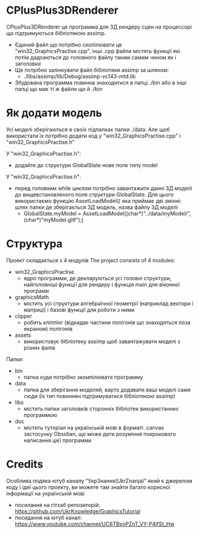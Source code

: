 # CPlusPlus3DRenderer

CPlusPlus3DRenderer це программа для 3Д рендеру сцен на процессорі що підтримуються бібліотекою assimp. 

- Єдиний файл що потрібно скопілювати це "win32_GraphicsPractise.cpp", інші .cpp файли містять функції які потім дадоаються до головного файлу таким самим чином як і  заголовки
- Ще потрібно залінкувати файл бібліотеки assimp за шляхом:
	- ./libs/assimp/lib/Debug/assimp-vc143-mtd.lib
- Збудована программа повинна знаходитися в папці ./bin або в інші папці що має ті ж файли що й ./bin

# Як додати модель

Усі моделі зберігаються в своїх підпапках папки ./data.  Але щоб використати їх потрібно додати код у "win32_GraphicsPractise.cpp" і "win32_GraphicsPractise.h"

У "win32_GraphicsPractise.h":
- додайте до структури GlobalState нове поле типу model

У "win32_GraphicsPractise.h":
- перед головним while циклом потрібно завантажити данні 3Д моделі до вищевстановленого поля структури GlobalState. Для цього використаємо функцію AssetLoadModel() яка приймає дві змінні: шлях папки де зберігається 3Д модель, назва файлу 3Д моделі
	- GlobalState.myModel = AssetLoadModel((char*)"../data/myModel/", (char*)"myModel.gltf");)

# Структура

Проект складається з 4 модулів The project consists of 4 modules:
- win32_GraphicsPractise
	- ядро программи, де декларуються усі головні структури, найголовніші функції для рендеру і функція main для віконної програми
- graphicsMath
	- містить усі структури алгебраїчної геометрії (наприклад вектори і матриці) і базові функції для роботи з ними
- clipper
	- робить кліппінг (відкидає частини полігонів що знаходяться поза екраном) полігонів
- assets
	- використовує бібліотеку assimp щоб завантажувати моделі з різних фалів

Папки:
- bin
	- папка куди потрібно зкомпілювати программу
- data
	- папка для зберігання моделей, варто додавати ваші моделі саме сюди (їх тип повиннен підтримуватися бібліотекою assimp)
- libs
	- містить папки заголовків сторонніх бібліотек використанних программою
- doc
	- містить туторіал на українській мові в форматі .canvas застосунку Obsidian, що може дати розуміння покрокового написання цієї программи 
# Credits

Особлива подяка ютуб каналу "УкрЗнання(UkrZnanja)" який є джерелом коду і ідеї цього проекту, ви можете там знайти багато корисної інформації на українській мові
- посилання на гітхаб репозиторій: https://github.com/UkrKnowledge/GraphicsTutorial
- посидання на ютуб канал: https://www.youtube.com/channel/UC6TBxnPZnT_VY-P4ifSt_Hw 